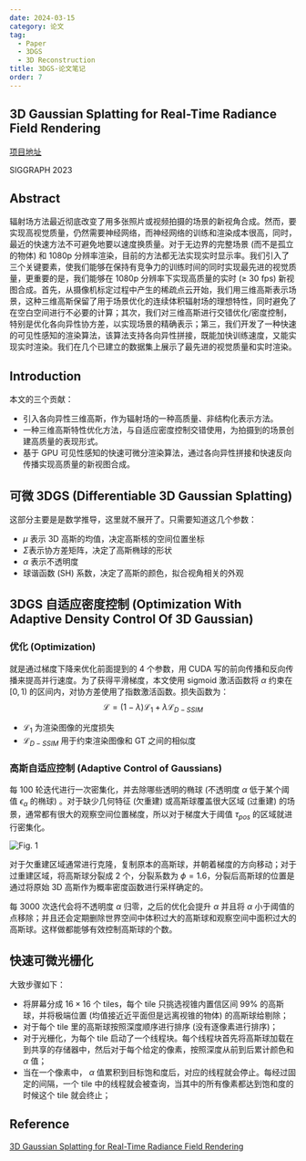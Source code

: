 ```yaml
---
date: 2024-03-15
category: 论文
tag:
  - Paper
  - 3DGS
  - 3D Reconstruction
title: 3DGS-论文笔记
order: 7
---
```


## 3D Gaussian Splatting for Real-Time Radiance Field Rendering

[项目地址](https://repo-sam.inria.fr/fungraph/3d-gaussian-splatting/)

SIGGRAPH 2023

## Abstract

辐射场方法最近彻底改变了用多张照片或视频拍摄的场景的新视角合成。然而，要实现高视觉质量，仍然需要神经网络，而神经网络的训练和渲染成本很高，同时，最近的快速方法不可避免地要以速度换质量。对于无边界的完整场景 (而不是孤立的物体) 和 1080p 分辨率渲染，目前的方法都无法实现实时显示率。我们引入了三个关键要素，使我们能够在保持有竞争力的训练时间的同时实现最先进的视觉质量，更重要的是，我们能够在 1080p 分辨率下实现高质量的实时 (≥ 30 fps) 新视图合成。首先，从摄像机标定过程中产生的稀疏点云开始，我们用三维高斯表示场景，这种三维高斯保留了用于场景优化的连续体积辐射场的理想特性，同时避免了在空白空间进行不必要的计算；其次，我们对三维高斯进行交错优化/密度控制，特别是优化各向异性协方差，以实现场景的精确表示；第三，我们开发了一种快速的可见性感知的渲染算法，该算法支持各向异性拼接，既能加快训练速度，又能实现实时渲染。我们在几个已建立的数据集上展示了最先进的视觉质量和实时渲染。

## Introduction

本文的三个贡献：

- 引入各向异性三维高斯，作为辐射场的一种高质量、非结构化表示方法。
- 一种三维高斯特性优化方法，与自适应密度控制交错使用，为拍摄到的场景创建高质量的表现形式。
- 基于 GPU 可见性感知的快速可微分渲染算法，通过各向异性拼接和快速反向传播实现高质量的新视图合成。

## 可微 3DGS (Differentiable 3D Gaussian Splatting)

这部分主要是是数学推导，这里就不展开了。只需要知道这几个参数：

- $\mu$ 表示 3D 高斯的均值，决定高斯核的空间位置坐标
- $\Sigma$​ 表示协方差矩阵，决定了高斯椭球的形状
- $\alpha$ 表示不透明度
- 球谐函数 (SH) 系数，决定了高斯的颜色，拟合视角相关的外观

## 3DGS 自适应密度控制 (Optimization With Adaptive Density Control Of 3D Gaussian)

### 优化 (Optimization)

就是通过梯度下降来优化前面提到的 4 个参数，用 CUDA 写的前向传播和反向传播来提高并行速度。为了获得平滑梯度，本文使用 sigmoid 激活函数将 $\alpha$ 约束在 $[0,1)$ 的区间内，对协方差使用了指数激活函数。损失函数为：
$$
\mathcal{L}=(1-\lambda)\mathcal{L}_1+\lambda\mathcal{L}_{D-SSIM}
\tag{1}
$$

- $\mathcal{L}_1$ 为渲染图像的光度损失
- $\mathcal{L}_{D-SSIM}$ 用于约束渲染图像和 GT 之间的相似度

### 高斯自适应控制 (Adaptive Control of Gaussians)

每 100 轮迭代进行一次密集化，并去除哪些透明的椭球 (不透明度 $\alpha$ 低于某个阈值 $\epsilon_\alpha$ 的椭球) 。对于缺少几何特征 (欠重建) 或高斯球覆盖很大区域 (过重建) 的场景，通常都有很大的观察空间位置梯度，所以对于梯度大于阈值 $\tau_{pos}$ 的区域就进行密集化。

![Fig. 1](http://img.rocyan.cn/blog/2024/04/6612baef1f2e0.png)

对于欠重建区域通常进行克隆，复制原本的高斯球，并朝着梯度的方向移动；对于过重建区域，将高斯球分裂成 2 个，分裂系数为 $\phi=1.6$，分裂后高斯球的位置是通过将原始 3D 高斯作为概率密度函数进行采样确定的。

每 3000 次迭代会将不透明度 $\alpha$ 归零，之后的优化会提升 $\alpha$ 并且将 $\alpha$ 小于阈值的点移除；并且还会定期删除世界空间中体积过大的高斯球和观察空间中面积过大的高斯球。这样做都能够有效控制高斯球的个数。

## 快速可微光栅化

大致步骤如下：

- 将屏幕分成 $16\times16$ 个 tiles，每个 tile 只挑选视锥内置信区间 99% 的高斯球，并将极端位置 (均值接近近平面但是远离视锥的物体) 的高斯球给剔除；
- 对于每个 tile 里的高斯球按照深度顺序进行排序 (没有逐像素进行排序)；
- 对于光栅化，为每个 tile 启动了一个线程块。每个线程块首先将高斯球加载在到共享的存储器中，然后对于每个给定的像素，按照深度从前到后累计颜色和 $\alpha$ 值；
- 当在一个像素中， $\alpha$ 值累积到目标饱和度后，对应的线程就会停止。每经过固定的间隔，一个 tile 中的线程就会被查询，当其中的所有像素都达到饱和度的时候这个 tile 就会终止；

## Reference

[3D Gaussian Splatting for Real-Time Radiance Field Rendering](https://repo-sam.inria.fr/fungraph/3d-gaussian-splatting/3d_gaussian_splatting_low.pdf)
